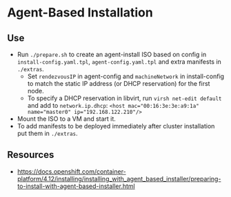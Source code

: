 # Agent-Based Installation

## Use

- Run `./prepare.sh` to create an agent-install ISO based on config in `install-config.yaml.tpl`, `agent-config.yaml.tpl` and extra manifests in `./extras`.
    - Set `rendezvousIP` in agent-config and `machineNetwork` in install-config to match the static IP address (or DHCP reservation) for the first node.
    - To specify a DHCP reservation in libvirt, run `virsh net-edit default` and add to `network.ip.dhcp`: `<host mac="00:16:3e:3e:a9:1a" name="master0" ip="192.168.122.210"/>`
- Mount the ISO to a VM and start it.
- To add manifests to be deployed immediately after cluster installation put them in `./extras`.

## Resources
- https://docs.openshift.com/container-platform/4.12/installing/installing_with_agent_based_installer/preparing-to-install-with-agent-based-installer.html